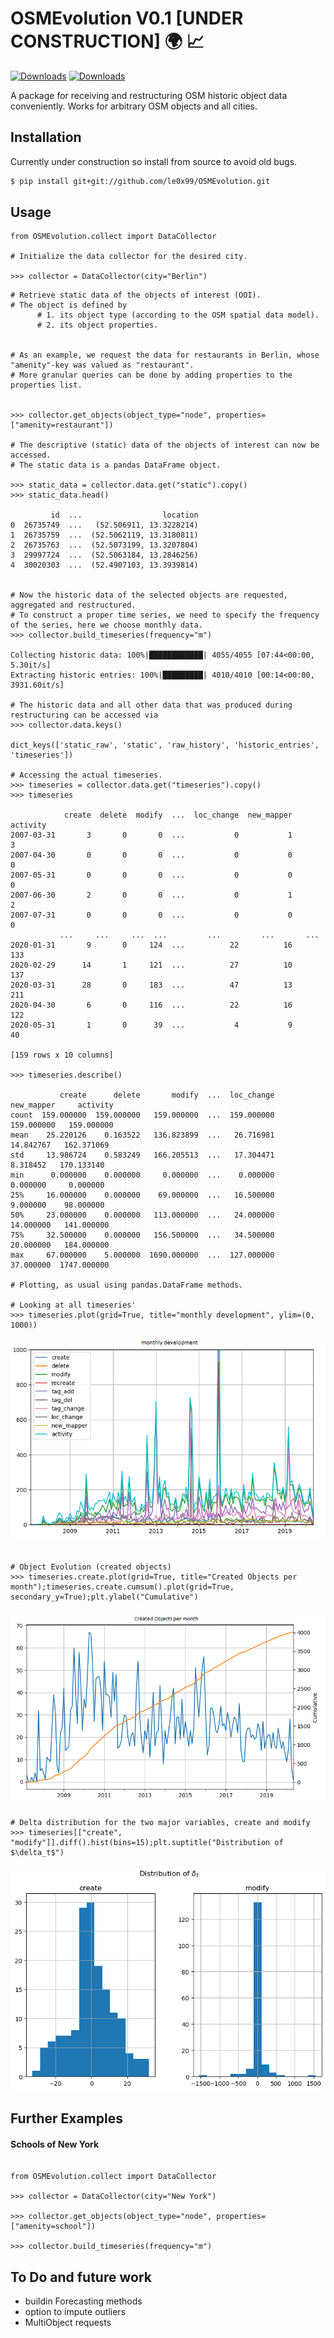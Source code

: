 # OSMEvolution V0.1 [UNDER CONSTRUCTION]  🌍 📈

[![Downloads](https://pepy.tech/badge/OSMEvolution/week)](https://pepy.tech/project/OSMEvolution/week)
[![Downloads](https://pepy.tech/badge/OSMEvolution/month)](https://pepy.tech/project/OSMEvolution/month)

A package for receiving and restructuring OSM historic object data conveniently. Works for arbitrary OSM objects and all cities.


## Installation

Currently under construction so install from source to avoid old bugs.
```bash
$ pip install git+git://github.com/le0x99/OSMEvolution.git
```

## Usage

```python3
from OSMEvolution.collect import DataCollector

# Initialize the data collector for the desired city.

>>> collector = DataCollector(city="Berlin")  
```

```python3
# Retrieve static data of the objects of interest (OOI).
# The object is defined by
      # 1. its object type (according to the OSM spatial data model).
      # 2. its object properties.
      
      
# As an example, we request the data for restaurants in Berlin, whose "amenity"-key was valued as "restaurant".
# More granular queries can be done by adding properties to the properties list.


>>> collector.get_objects(object_type="node", properties=["amenity=restaurant"])

# The descriptive (static) data of the objects of interest can now be accessed.
# The static data is a pandas DataFrame object.

>>> static_data = collector.data.get("static").copy()
>>> static_data.head()

         id  ...                  location
0  26735749  ...   (52.506911, 13.3228214)
1  26735759  ...  (52.5062119, 13.3180811)
2  26735763  ...  (52.5073199, 13.3207804)
3  29997724  ...  (52.5063184, 13.2846256)
4  30020303  ...  (52.4907103, 13.3939814)


# Now the historic data of the selected objects are requested, aggregated and restructured.
# To construct a proper time series, we need to specify the frequency of the series, here we choose monthly data.
>>> collector.build_timeseries(frequency="m")     

Collecting historic data: 100%|████████████| 4055/4055 [07:44<00:00,  5.30it/s]
Extracting historic entries: 100%|█████████| 4010/4010 [00:14<00:00, 3931.60it/s]

# The historic data and all other data that was produced during restructuring can be accessed via 
>>> collector.data.keys()

dict_keys(['static_raw', 'static', 'raw_history', 'historic_entries', 'timeseries'])

# Accessing the actual timeseries.
>>> timeseries = collector.data.get("timeseries").copy()
>>> timeseries

            create  delete  modify  ...  loc_change  new_mapper  activity
2007-03-31       3       0       0  ...           0           1         3
2007-04-30       0       0       0  ...           0           0         0
2007-05-31       0       0       0  ...           0           0         0
2007-06-30       2       0       0  ...           0           1         2
2007-07-31       0       0       0  ...           0           0         0
           ...     ...     ...  ...         ...         ...       ...
2020-01-31       9       0     124  ...          22          16       133
2020-02-29      14       1     121  ...          27          10       137
2020-03-31      28       0     183  ...          47          13       211
2020-04-30       6       0     116  ...          22          16       122
2020-05-31       1       0      39  ...           4           9        40

[159 rows x 10 columns]

>>> timeseries.describe()

           create      delete       modify  ...  loc_change  new_mapper     activity
count  159.000000  159.000000   159.000000  ...  159.000000  159.000000   159.000000
mean    25.220126    0.163522   136.823899  ...   26.716981   14.842767   162.371069
std     13.986724    0.583249   166.205513  ...   17.304471    8.318452   170.133140
min      0.000000    0.000000     0.000000  ...    0.000000    0.000000     0.000000
25%     16.000000    0.000000    69.000000  ...   16.500000    9.000000    98.000000
50%     23.000000    0.000000   113.000000  ...   24.000000   14.000000   141.000000
75%     32.500000    0.000000   156.500000  ...   34.500000   20.000000   184.000000
max     67.000000    5.000000  1690.000000  ...  127.000000   37.000000  1747.000000

# Plotting, as usual using pandas.DataFrame methods.

# Looking at all timeseries'
>>> timeseries.plot(grid=True, title="monthly development", ylim=(0, 1000))
```

![image.png](1.PNG)

```python3

# Object Evolution (created objects)
>>> timeseries.create.plot(grid=True, title="Created Objects per month");timeseries.create.cumsum().plot(grid=True, secondary_y=True);plt.ylabel("Cumulative")
```

![image.png](2.PNG)

```python3
# Delta distribution for the two major variables, create and modify
>>> timeseries[["create", "modify"]].diff().hist(bins=15);plt.suptitle("Distribution of $\delta_t$")
```
![image.png](3.png)

## Further Examples

#### Schools of New York

```python3

from OSMEvolution.collect import DataCollector

>>> collector = DataCollector(city="New York")

>>> collector.get_objects(object_type="node", properties=["amenity=school"])

>>> collector.build_timeseries(frequency="m")

```

## To Do and future work

- buildin Forecasting methods
- option to impute outliers
- MultiObject requests
